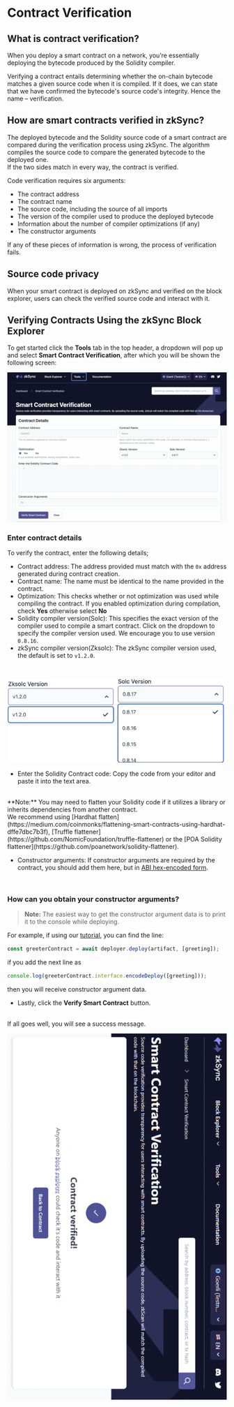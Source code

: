 # Contract Verification

## What is contract verification?

When you deploy a smart contract on a network, you’re essentially deploying the bytecode produced by the Solidity compiler.

Verifying a contract entails determining whether the on-chain bytecode matches a given source code when it is compiled. If it does, we can state that we have confirmed the bytecode's source code's integrity. Hence the name – verification.


## How are smart contracts verified in zkSync?

The deployed bytecode and the Solidity source code of a smart contract are compared during the verification process using zkSync. The algorithm compiles the source code to compare the generated bytecode to the deployed one.
<br>
If the two sides match in every way, the contract is verified.

Code verification requires six arguments: 

- The contract address
- The contract name
- The source code, including the source of all imports
- The version of the compiler used to produce the deployed bytecode
- Information about the number of compiler optimizations (if any)
- The constructor arguments
 
 If any of these pieces of information is wrong, the process of verification fails.


## Source code privacy

When your smart contract is deployed on zkSync and verified on the block explorer, users can check the verified source code and interact with it.

## Verifying Contracts Using the zkSync Block Explorer

To get started click the **Tools** tab in the top header, a dropdown will pop up and select **Smart Contract Verification**,  after which you will be shown the following screen:

![Smart Contract Verification page!](../../../assets/images/verify-contract.png "verify contract")

### Enter contract details

To verify the contract, enter the following details;

- Contract address: The address provided must match with the `0x` address generated during contract creation.
- Contract name: The name must be identical to the name provided in the contract.
- Optimization: This checks whether or not optimization was used while compiling the contract. If you enabled optimization during compilation, check **Yes** otherwise select **No**
- Solidity compiler version(Solc): This specifies the exact version of the compiler used to compile a smart contract. Click on the dropdown to specify the compiler version used. We encourage you to use version `0.8.16`.
- zkSync compiler version(Zksolc): The zkSync compiler version used, the default is set to `v1.2.0`.
  
<br>

![Compiler version!](../../../assets/images/compiler-version.png "compiler version")

- Enter the Solidity Contract code: Copy the code from your editor and paste it into the text area.
<br>
**Note:** You may need to flatten your Solidity code if it utilizes a library or inherits dependencies from another contract. 
<br> 
We recommend using [Hardhat flatten](https://medium.com/coinmonks/flattening-smart-contracts-using-hardhat-dffe7dbc7b3f), [Truffle flattener](https://github.com/NomicFoundation/truffle-flattener) or the [POA Solidity flattener](https://github.com/poanetwork/solidity-flattener).


- Constructor arguments: If constructor arguments are required by the contract, you should add them here, but in [ABI hex-encoded form](https://solidity.readthedocs.io/en/develop/abi-spec.html).
  
<br>

### How can you obtain your constructor arguments?

> **Note:** The easiest way to get the constructor argument data is to print it to the console while deploying.

For example, if using our [tutorial](../../../dev/developer-guides/hello-world.md), you can find the line:

```js
const greeterContract = await deployer.deploy(artifact, [greeting]);
```

if you add the next line as

```js
console.log(greeterContract.interface.encodeDeploy([greeting]));
```

then you will receive constructor argument data.

- Lastly, click the **Verify Smart Contract** button.
  
<br>
If all goes well, you will see a success message.

<br>

![Smart Contract Verified!](../../../assets/images/contract-verified.png "Contract Verified")
